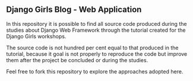 ## Django Girls Blog - Web Application


In this repository it is possible to find all source code produced
during the studies about Django Web Framework through the tutorial
created for the Django Girls workshops.

The source code is not hundred per cent equal to that produced in 
the tutorial, because it goal is not properly to reproduce the code
but improve them after the project be concluded or during the studies.

Feel free to fork this repository to explore the approaches adopted here.
